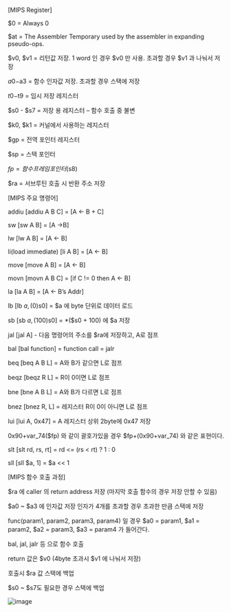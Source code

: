 [MIPS Register]

$0 = Always 0

$at = The Assembler Temporary used by the assembler in expanding pseudo-ops.

$v0, $v1 = 리턴값 저장. 1 word 인 경우 $v0 만 사용. 초과할 경우 $v1 과 나눠서 저장

$a0-$a3 = 함수 인자값 저장. 초과할 경우 스택에 저장

$t0-$t9 = 임시 저장 레지스터

$s0 - $s7 = 저장 용 레지스터 – 함수 호출 중 불변

$k0, $k1 = 커널에서 사용하는 레지스터

$gp = 전역 포인터 레지스터

$sp = 스택 포인터

$fp = 함수 프레임 포인터 ($s8)

$ra = 서브루틴 호출 시 반환 주소 저장

 

[MIPS 주요 명령어]

addiu [addiu A B C] = [A <- B + C]

sw [sw A B] = [A ->B]

lw [lw A B] = [A <- B]

li(load immediate) [li A B] = [A <- B]

move [move A B] = [A <- B]

movn [movn A B C] = [if C != 0 then A <- B]

la [la A B] = [A <- B’s Addr]

lb [lb $a, (0)$s0] = $a 에 byte 단위로 데이터 로드

sb [sb $a, (100)$s0] = *($s0 + 100) 에 $a 저장

jal [jal A] - 다음 명령어의 주소를 $ra에 저장하고, A로 점프

bal [bal function] = function call = jalr

beq [beq A B L] = A와 B가 같으면 L로 점프

beqz [beqz R L] = R이 0이면 L로 점프

bne [bne A B L] = A와 B가 다르면 L로 점프

bnez [bnez R, L] = 레지스터 R이 0이 아니면 L로 점프

lui [lui A, 0x47] = A 레지스터 상위 2byte에 0x47 저장

0x90+var_74($fp) 와 같이 괄호가있을 경우 $fp+(0x90+var_74) 와 같은 표현이다.

slt [slt rd, rs, rt] = rd <= (rs < rt) ? 1 : 0

sll [sll $a, 1] = $a << 1



[MIPS 함수 호출 과정]

$ra 에 caller 의 return address 저장 (마지막 호출 함수의 경우 저장 안할 수 있음)

$a0 ~ $a3 에 인자값 저장 인자가 4개를 초과할 경우 초과한 만큼 스택에 저장

func(param1, param2, param3, param4) 일 경우 $a0 = param1, $a1 = param2, $a2 = param3, $a3 = param4 가 들어간다.

bal, jal, jalr 등 으로 함수 호출

return 값은 $v0 (4byte 초과시 $v1 에 나눠서 저장)

호출시 $ra 값 스택에 백업

$s0 ~ $s7도 필요한 경우 스택에 백업

![image](https://user-images.githubusercontent.com/58906858/232273243-3a186afb-1432-4eff-8091-c29c8e613be1.png)
